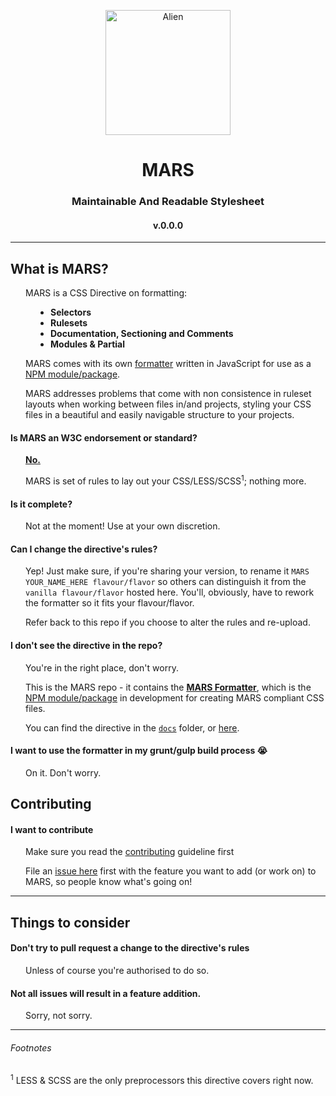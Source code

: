 <p align="center"><img align="center" height="200" src="https://upload.wikimedia.org/wikipedia/commons/c/cf/Alien01.svg" alt="Alien" /></p>
<h1 align="center">MARS</h1>
<h3 align="center">Maintainable And Readable Stylesheet</h3>
<h4 align="center">v.0.0.0</h4>

---

## What is MARS?

<p style="padding-left: 24px;">MARS is a CSS Directive on formatting:
	<ul style="padding-left: 64px;">
		<li style="font-weight: bold">Selectors</li>
		<li style="font-weight: bold">Rulesets</li>
		<li style="font-weight: bold">Documentation, Sectioning and Comments</li>
		<li style="font-weight: bold">Modules & Partial</li>
	</ul>
</p>

<p style="padding-left: 24px;">MARS comes with its own <a href="https://github.com/MARS-Foundation/MARS/tree/core/npm">formatter</a> written in JavaScript for use as a <a href="https://npmjs.org">NPM module/package</a>.</p>

<p style="padding-left: 24px;">MARS addresses problems that come with non consistence in ruleset layouts when working between files in/and projects, styling your CSS files in a beautiful and easily navigable structure to your projects.</p>

#### Is MARS an W3C endorsement or standard?

<p style="padding-left: 24px;"><u><strong>No.</strong></u></p>

<p style="padding-left: 24px;">MARS is set of rules to lay out your CSS/LESS/SCSS<sup>1</sup>; nothing more.</p>

#### Is it complete?

<p style="padding-left: 24px;">Not at the moment! Use at your own discretion.</p>

#### Can I change the directive's rules?

<p style="padding-left: 24px;">Yep! Just make sure, if you're sharing your version, to rename it <code>MARS YOUR_NAME_HERE flavour/flavor</code> so others can distinguish it from the <code>vanilla flavour/flavor</code> hosted here. You'll, obviously, have to rework the formatter so it fits your flavour/flavor.</p>

<p style="padding-left: 24px;">Refer back to this repo if you choose to alter the rules and re-upload.</p>

#### I don't see the directive in the repo?

<p style="padding-left: 24px;">You're in the right place, don't worry.</p>

<p style="padding-left: 24px;">This is the MARS repo - it contains the <u><strong><a href="https://github.com/MARS-Foundation/MARS/tree/core/npm">MARS Formatter</a></strong></u>, which is the <a href="https://npmjs.org">NPM module/package</a> in development for creating MARS compliant CSS files. 

<p style="padding-left: 24px;">You can find the directive in the <a href="https://github.com/MARS-Foundation/MARS/docs"><code>docs</code></a> folder, or <a href="mars.github.io">here</a>.</p>

#### I want to use the formatter in my grunt/gulp build process :sob:

<p style="padding-left: 24px;">On it. Don't worry.</p>

## Contributing

#### I want to contribute

<p style="padding-left: 24px;">Make sure you read the <a href="contributing.md">contributing</a> guideline first</p>

<p style="padding-left: 24px;">File an <a href="/issues">issue here</a> first with the feature you want to add (or work on) to MARS, so people know what's going on!</p>

---

## Things to consider

#### Don't try to pull request a change to the directive's rules

<p style="padding-left: 24px;"> Unless of course you're authorised to do so.</p>
 
#### Not all issues will result in a feature addition.

<p style="padding-left: 24px;"> Sorry, not sorry.</p>

---

###### Footnotes

<sup>1</sup> LESS & SCSS are the only preprocessors this directive covers right now.